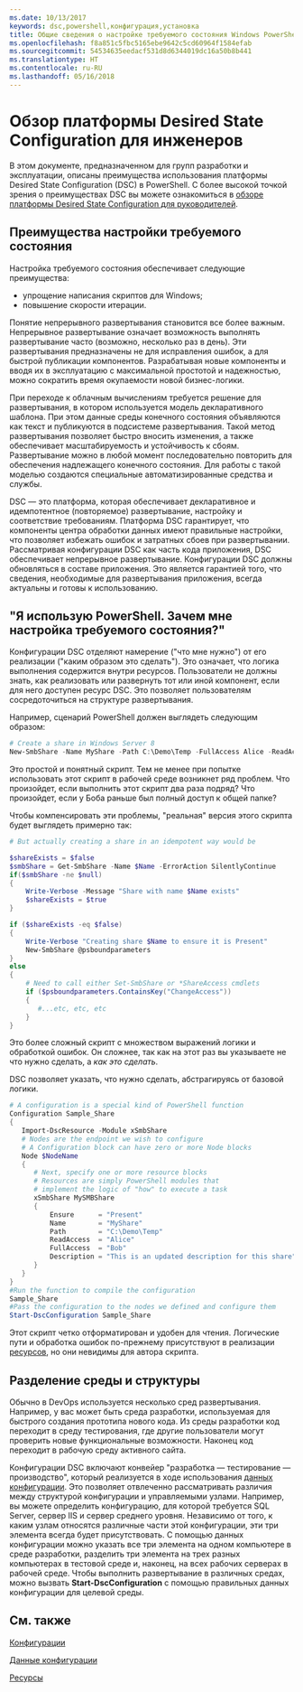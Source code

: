 ```yaml
---
ms.date: 10/13/2017
keywords: dsc,powershell,конфигурация,установка
title: Общие сведения о настройке требуемого состояния Windows PowerShell для руководителей
ms.openlocfilehash: f8a851c5fbc5165ebe9642c5cd60964f1584efab
ms.sourcegitcommit: 54534635eedacf531d8d6344019dc16a50b8b441
ms.translationtype: HT
ms.contentlocale: ru-RU
ms.lasthandoff: 05/16/2018
---
```

# <a name="desired-state-configuration-overview-for-engineers"></a>Обзор платформы Desired State Configuration для инженеров

В этом документе, предназначенном для групп разработки и эксплуатации, описаны преимущества использования платформы Desired State Configuration (DSC) в PowerShell.
C более высокой точкой зрения о преимуществах DSC вы можете ознакомиться в [обзоре платформы Desired State Configuration для руководителей](decisionMaker.md).

## <a name="benefits-of-desired-state-configuration"></a>Преимущества настройки требуемого состояния

Настройка требуемого состояния обеспечивает следующие преимущества:

- упрощение написания скриптов для Windows;
- повышение скорости итерации.

Понятие непрерывного развертывания становится все более важным.
Непрерывное развертывание означает возможность выполнять развертывание часто (возможно, несколько раз в день).
Эти развертывания предназначены не для исправления ошибок, а для быстрой публикации компонентов.
Разрабатывая новые компоненты и вводя их в эксплуатацию с максимальной простотой и надежностью, можно сократить время окупаемости новой бизнес-логики.

При переходе к облачным вычислениям требуется решение для развертывания, в котором используется модель декларативного шаблона. При этом данные среды конечного состояния объявляются как текст и публикуются в подсистеме развертывания.
Такой метод развертывания позволяет быстро вносить изменения, а также обеспечивает масштабируемость и устойчивость к сбоям. Развертывание можно в любой момент последовательно повторить для обеспечения надлежащего конечного состояния.
Для работы с такой моделью создаются специальные автоматизированные средства и службы.

DSC — это платформа, которая обеспечивает декларативное и идемпотентное (повторяемое) развертывание, настройку и соответствие требованиям.
Платформа DSC гарантирует, что компоненты центра обработки данных имеют правильные настройки, что позволяет избежать ошибок и затратных сбоев при развертывании.
Рассматривая конфигурации DSC как часть кода приложения, DSC обеспечивает непрерывное развертывание.
Конфигурации DSC должны обновляться в составе приложения. Это является гарантией того, что сведения, необходимые для развертывания приложения, всегда актуальны и готовы к использованию.

## <a name="i-have-powershell-why-do-i-need-desired-state-configuration"></a>"Я использую PowerShell. Зачем мне настройка требуемого состояния?"

Конфигурации DSC отделяют намерение ("что мне нужно") от его реализации ("каким образом это сделать").
Это означает, что логика выполнения содержится внутри ресурсов.
Пользователи не должны знать, как реализовать или развернуть тот или иной компонент, если для него доступен ресурс DSC.
Это позволяет пользователям сосредоточиться на структуре развертывания.

Например, сценарий PowerShell должен выглядеть следующим образом:
```powershell
# Create a share in Windows Server 8
New-SmbShare -Name MyShare -Path C:\Demo\Temp -FullAccess Alice -ReadAccess Bob
```
Это простой и понятный скрипт.
Тем не менее при попытке использовать этот скрипт в рабочей среде возникнет ряд проблем.
Что произойдет, если выполнить этот скрипт два раза подряд?
Что произойдет, если у Боба раньше был полный доступ к общей папке?

Чтобы компенсировать эти проблемы, "реальная" версия этого скрипта будет выглядеть примерно так:
```powershell
# But actually creating a share in an idempotent way would be

$shareExists = $false
$smbShare = Get-SmbShare -Name $Name -ErrorAction SilentlyContinue
if($smbShare -ne $null)
{
    Write-Verbose -Message "Share with name $Name exists"
    $shareExists = $true
}

if ($shareExists -eq $false)
{
    Write-Verbose "Creating share $Name to ensure it is Present"
    New-SmbShare @psboundparameters
}
else
{
    # Need to call either Set-SmbShare or *ShareAccess cmdlets
    if ($psboundparameters.ContainsKey("ChangeAccess"))
    {
       #...etc, etc, etc
    }
}
```

Это более сложный скрипт с множеством выражений логики и обработкой ошибок.
Он сложнее, так как на этот раз вы указываете не что нужно сделать, а *как это сделать*.

DSC позволяет указать, что нужно сделать, абстрагируясь от базовой логики.

```powershell
# A configuration is a special kind of PowerShell function
Configuration Sample_Share
{
   Import-DscResource -Module xSmbShare
   # Nodes are the endpoint we wish to configure
   # A Configuration block can have zero or more Node blocks
   Node $NodeName
   {
      # Next, specify one or more resource blocks
      # Resources are simply PowerShell modules that
      # implement the logic of "how" to execute a task
      xSmbShare MySMBShare
      {
          Ensure      = "Present"
          Name        = "MyShare"
          Path        = "C:\Demo\Temp"
          ReadAccess  = "Alice"
          FullAccess  = "Bob"
          Description = "This is an updated description for this share"
      }
   }
}
#Run the function to compile the configuration
Sample_Share
#Pass the configuration to the nodes we defined and configure them
Start-DscConfiguration Sample_Share
```

Этот скрипт четко отформатирован и удобен для чтения.
Логические пути и обработка ошибок по-прежнему присутствуют в реализации [ресурсов](resources.md), но они невидимы для автора скрипта.

## <a name="separating-environment-from-structure"></a>Разделение среды и структуры

Обычно в DevOps используется несколько сред развертывания.
Например, у вас может быть среда разработки, используемая для быстрого создания прототипа нового кода.
Из среды разработки код переходит в среду тестирования, где другие пользователи могут проверить новые функциональные возможности.
Наконец код переходит в рабочую среду активного сайта.

Конфигурации DSC включают конвейер "разработка — тестирование — производство", который реализуется в ходе использования [данных конфигурации](configData.md).
Это позволяет отвлеченно рассматривать различия между структурой конфигурации и управляемыми узлами.
Например, вы можете определить конфигурацию, для которой требуется SQL Server, сервер IIS и сервер среднего уровня.
Независимо от того, к каким узлам относятся различные части этой конфигурации, эти три элемента всегда будет присутствовать.
С помощью данных конфигурации можно указать все три элемента на одном компьютере в среде разработки, разделить три элемента на трех разных компьютерах в тестовой среде и, наконец, на всех рабочих серверах в рабочей среде.
Чтобы выполнить развертывание в различных средах, можно вызвать **Start-DscConfiguration** с помощью правильных данных конфигурации для целевой среды.

## <a name="see-also"></a>См. также

[Конфигурации](configurations.md)

[Данные конфигурации](configData.md)

[Ресурсы](resources.md)